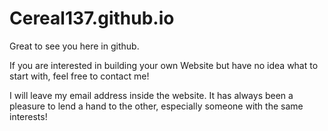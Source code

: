 # Cereal137.github.io
Great to see you here in github.  

If you are interested in building your own Website but have no idea what to start with, feel free to contact me!  

I will leave my email address inside the website. It has always been a pleasure to lend a hand to the other, especially someone with the same interests!
